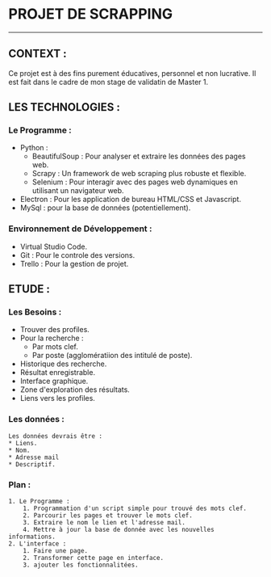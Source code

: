 # PROJET DE SCRAPPING
---

## CONTEXT :
  Ce projet est à des fins purement éducatives, personnel et non lucrative. Il est fait dans le cadre de mon stage de validatin de Master 1.

## LES TECHNOLOGIES :
  ### Le Programme :
  + Python : 
    + BeautifulSoup : Pour analyser et extraire les données des pages web.
    + Scrapy : Un framework de web scraping plus robuste et flexible.
    + Selenium : Pour interagir avec des pages web dynamiques en utilisant un navigateur web.
  + Electron : Pour les application de bureau HTML/CSS et Javascript.
  + MySql : pour la base de données (potentiellement).

  ### Environnement de Développement :
  - Virtual Studio Code.
  - Git : Pour le controle des versions.
  - Trello : Pour la gestion de projet.

## ETUDE :
  ### Les Besoins :
  * Trouver des profiles.
  * Pour la recherche :
    * Par mots clef.
    * Par poste (agglomératiion des intitulé de poste).
  * Historique des recherche.
  * Résultat enregistrable.
  * Interface graphique.
  * Zone d'exploration des résultats.
  * Liens vers les profiles.
  
  ### Les données :
    Les données devrais être :
    * Liens.
    * Nom.
    * Adresse mail
    * Descriptif.

  ### Plan :
    1. Le Programme :
        1. Programmation d'un script simple pour trouvé des mots clef.
        2. Parcourir les pages et trouver le mots clef. 
        3. Extraire le nom le lien et l'adresse mail.
        4. Mettre à jour la base de donnée avec les nouvelles informations.
    2. L'interface :
        1. Faire une page. 
        2. Transformer cette page en interface.
        3. ajouter les fonctionnalitées. 